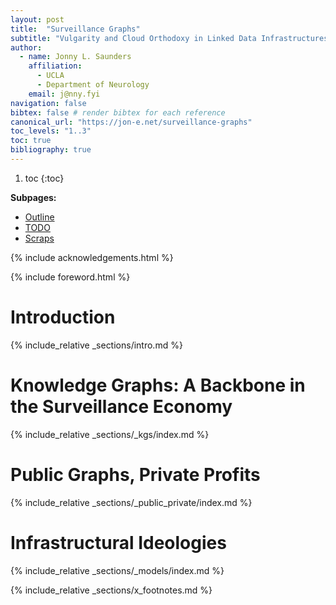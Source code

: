 ```yaml
---
layout: post
title:  "Surveillance Graphs"
subtitle: "Vulgarity and Cloud Orthodoxy in Linked Data Infrastructures"
author: 
  - name: Jonny L. Saunders
    affiliation: 
      - UCLA
      - Department of Neurology
    email: j@nny.fyi
navigation: false
bibtex: false # render bibtex for each reference
canonical_url: "https://jon-e.net/surveillance-graphs"
toc_levels: "1..3"
toc: true
bibliography: true
---
```


1. toc
{:toc}

**Subpages:**

- [Outline](outline.html)
- [TODO](todo.html)
- [Scraps](scraps.html)

{% include acknowledgements.html %}

{% include foreword.html %}


# Introduction

{% include_relative _sections/intro.md %}

# Knowledge Graphs: A Backbone in the Surveillance Economy

{% include_relative _sections/_kgs/index.md %}

# Public Graphs, Private Profits

{% include_relative _sections/_public_private/index.md %}

# Infrastructural Ideologies

{% include_relative _sections/_models/index.md %}


{% include_relative _sections/x_footnotes.md %}


